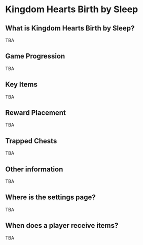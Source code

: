 # Kingdom Hearts Birth by Sleep

## What is Kingdom Hearts Birth by Sleep? 

TBA

## Game Progression

TBA

## Key Items

TBA

## Reward Placement

TBA

## Trapped Chests

TBA


## Other information

TBA

## Where is the settings page?

TBA

## When does a player receive items?

TBA
